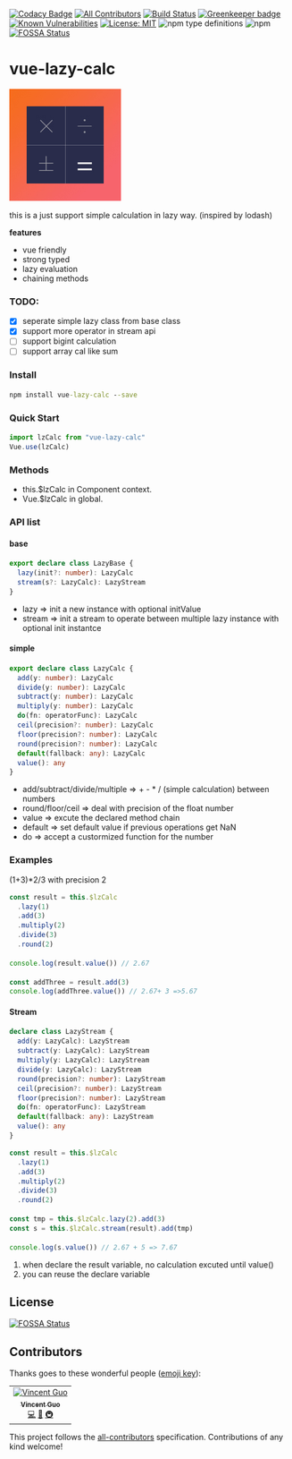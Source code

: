 [![Codacy Badge](https://api.codacy.com/project/badge/Grade/842028f156034786bad7a874b7fa513f)](https://app.codacy.com/app/dreambo8563/vue-lazy-calc?utm_source=github.com&utm_medium=referral&utm_content=dreambo8563/vue-lazy-calc&utm_campaign=Badge_Grade_Dashboard)
[![All Contributors](https://img.shields.io/badge/all_contributors-1-orange.svg?style=flat-square)](#contributors)
[![Build Status](https://travis-ci.com/dreambo8563/vue-lazy-calc.svg?branch=master)](https://travis-ci.com/dreambo8563/vue-lazy-calc) [![Greenkeeper badge](https://badges.greenkeeper.io/dreambo8563/vue-lazy-calc.svg)](https://greenkeeper.io/)
[![Known Vulnerabilities](https://snyk.io/test/github/dreambo8563/vue-lazy-calc/badge.svg?targetFile=package.json)](https://snyk.io/test/github/dreambo8563/vue-lazy-calc?targetFile=package.json)
[![License: MIT](https://img.shields.io/badge/License-MIT-yellow.svg)](https://opensource.org/licenses/MIT)
![npm type definitions](https://img.shields.io/npm/types/vue-lazy-calc.svg?style=flat)
![npm](https://img.shields.io/npm/dt/vue-lazy-calc.svg?style=flat)
[![FOSSA Status](https://app.fossa.io/api/projects/git%2Bgithub.com%2Fdreambo8563%2Fvue-lazy-calc.svg?type=shield)](https://app.fossa.io/projects/git%2Bgithub.com%2Fdreambo8563%2Fvue-lazy-calc?ref=badge_shield)

# vue-lazy-calc

![](https://raw.githubusercontent.com/dreambo8563/static-assets/master/calculator.jpg)

this is a just support simple calculation in lazy way.
(inspired by lodash)

**features**

- vue friendly
- strong typed
- lazy evaluation
- chaining methods

### TODO:

- [x] seperate simple lazy class from base class
- [x] support more operator in stream api
- [ ] support bigint calculation
- [ ] support array cal like sum

### Install

```cmd
npm install vue-lazy-calc --save
```

### Quick Start

```js
import lzCalc from "vue-lazy-calc"
Vue.use(lzCalc)
```

### Methods

- this.\$lzCalc in Component context.
- Vue.\$lzCalc in global.

### API list

#### base

```ts
export declare class LazyBase {
  lazy(init?: number): LazyCalc
  stream(s?: LazyCalc): LazyStream
}
```

- lazy => init a new instance with optional initValue
- stream => init a stream to operate between multiple lazy instance with optional init instantce

#### simple

```ts
export declare class LazyCalc {
  add(y: number): LazyCalc
  divide(y: number): LazyCalc
  subtract(y: number): LazyCalc
  multiply(y: number): LazyCalc
  do(fn: operatorFunc): LazyCalc
  ceil(precision?: number): LazyCalc
  floor(precision?: number): LazyCalc
  round(precision?: number): LazyCalc
  default(fallback: any): LazyCalc
  value(): any
}
```

- add/subtract/divide/multiple => + - \* / (simple calculation) between numbers
- round/floor/ceil => deal with precision of the float number
- value => excute the declared method chain
- default => set default value if previous operations get NaN
- do => accept a custormized function for the number

### Examples

(1+3)\*2/3 with precision 2

```js
const result = this.$lzCalc
  .lazy(1)
  .add(3)
  .multiply(2)
  .divide(3)
  .round(2)

console.log(result.value()) // 2.67

const addThree = result.add(3)
console.log(addThree.value()) // 2.67+ 3 =>5.67
```

#### Stream

```ts
declare class LazyStream {
  add(y: LazyCalc): LazyStream
  subtract(y: LazyCalc): LazyStream
  multiply(y: LazyCalc): LazyStream
  divide(y: LazyCalc): LazyStream
  round(precision?: number): LazyStream
  ceil(precision?: number): LazyStream
  floor(precision?: number): LazyStream
  do(fn: operatorFunc): LazyStream
  default(fallback: any): LazyStream
  value(): any
}
```

```js
const result = this.$lzCalc
  .lazy(1)
  .add(3)
  .multiply(2)
  .divide(3)
  .round(2)

const tmp = this.$lzCalc.lazy(2).add(3)
const s = this.$lzCalc.stream(result).add(tmp)

console.log(s.value()) // 2.67 + 5 => 7.67
```

1. when declare the result variable, no calculation excuted until value()
2. you can reuse the declare variable

## License

[![FOSSA Status](https://app.fossa.io/api/projects/git%2Bgithub.com%2Fdreambo8563%2Fvue-lazy-calc.svg?type=large)](https://app.fossa.io/projects/git%2Bgithub.com%2Fdreambo8563%2Fvue-lazy-calc?ref=badge_large)

## Contributors

Thanks goes to these wonderful people ([emoji key](https://allcontributors.org/docs/en/emoji-key)):

<!-- ALL-CONTRIBUTORS-LIST:START - Do not remove or modify this section -->
<!-- prettier-ignore -->
<table><tr><td align="center"><a href="https://dreambo8563.github.io/"><img src="https://avatars2.githubusercontent.com/u/6948318?v=4" width="100px;" alt="Vincent Guo"/><br /><sub><b>Vincent Guo</b></sub></a><br /><a href="https://github.com/dreambo8563/vue-lazy-calc/commits?author=dreambo8563" title="Code">💻</a> <a href="https://github.com/dreambo8563/vue-lazy-calc/commits?author=dreambo8563" title="Documentation">📖</a> <a href="#infra-dreambo8563" title="Infrastructure (Hosting, Build-Tools, etc)">🚇</a></td></tr></table>

<!-- ALL-CONTRIBUTORS-LIST:END -->

This project follows the [all-contributors](https://github.com/all-contributors/all-contributors) specification. Contributions of any kind welcome!
